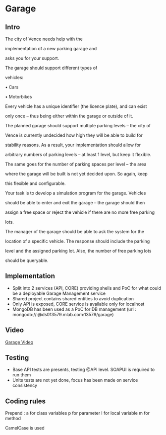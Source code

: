 # Garage

## Intro

The city of Vence needs help with the 

implementation of a new parking garage and 

asks you for your support.

The garage should support different types of 

vehicles:


• Cars

• Motorbikes


Every vehicle has a unique identifier (the licence plate), and can exist 

only once – thus being either within the garage or outside of it.

The planned garage should support multiple parking levels – the city of 

Vence is currently undecided how high they will be able to build for 

stability reasons. As a result, your implementation should allow for 

arbitrary numbers of parking levels – at least 1 level, but keep it flexible.

The same goes for the number of parking spaces per level – the area 

where the garage will be built is not yet decided upon. So again, keep 

this flexible and configurable.


Your task is to develop a simulation program for the garage. Vehicles 

should be able to enter and exit the garage – the garage should then 

assign a free space or reject the vehicle if there are no more free parking 

lots.


The manager of the garage should be able to ask the system for the 

location of a specific vehicle. The response should include the parking 

level and the assigned parking lot. Also, the number of free parking lots 

should be queryable.

## Implementation

- Split into 2 services (API, CORE) providing shells and PoC for what could be a deployable Garage Management service
- Shared project contains shared entities to avoid duplication
- Only API is exposed, CORE service is available only for localhost
- MongoDB has been used as a PoC for DB management (url : mongodb://<dbuser>:<dbpassword>@ds013579.mlab.com:13579/garage)

## Video

[Garage Video](http://youtu.be/7ezeuhtfY4I?hd=1)

## Testing

- Base API tests are presents, testing @API level. SOAPUI is required to run them
- Units tests are not yet done, focus has been made on service consistency

## Coding rules

Prepend :
a for class variables
p for parameter
l for local variable
m for method

CamelCase is used